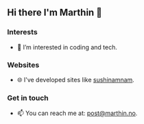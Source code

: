 ## Hi there I'm Marthin 👋
<!--
**mchtsz/mchtsz** is a ✨ _special_ ✨ repository because its `README.md` (this file) appears on your GitHub profile.

Here are some ideas to get you started:

- 🔭 I’m currently working on ...
- 🌱 I’m currently learning ...
- 👯 I’m looking to collaborate on ...
- 🤔 I’m looking for help with ...
- 💬 Ask me about ...
- 📫 How to reach me: ...
- 😄 Pronouns: ...
- ⚡ Fun fact: ...
-->

### Interests
- 👀 I’m interested in coding and tech.
  
### Websites
- 🌐 I've developed sites like [sushinamnam](https://www.sushinamnam.no).

### Get in touch
- 📫 You can reach me at: post@marthin.no.
